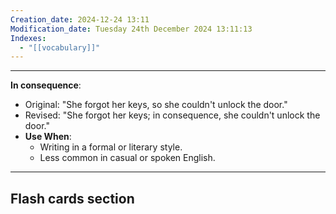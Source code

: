 ```yaml
---
Creation_date: 2024-12-24 13:11
Modification_date: Tuesday 24th December 2024 13:11:13
Indexes:
  - "[[vocabulary]]"
---
```


----

**In consequence**: 
- Original: "She forgot her keys, so she couldn't unlock the door."
- Revised: "She forgot her keys; in consequence, she couldn't unlock the door."
- **Use When**:
	- Writing in a formal or literary style.
	- Less common in casual or spoken English.



















---
## Flash cards section
